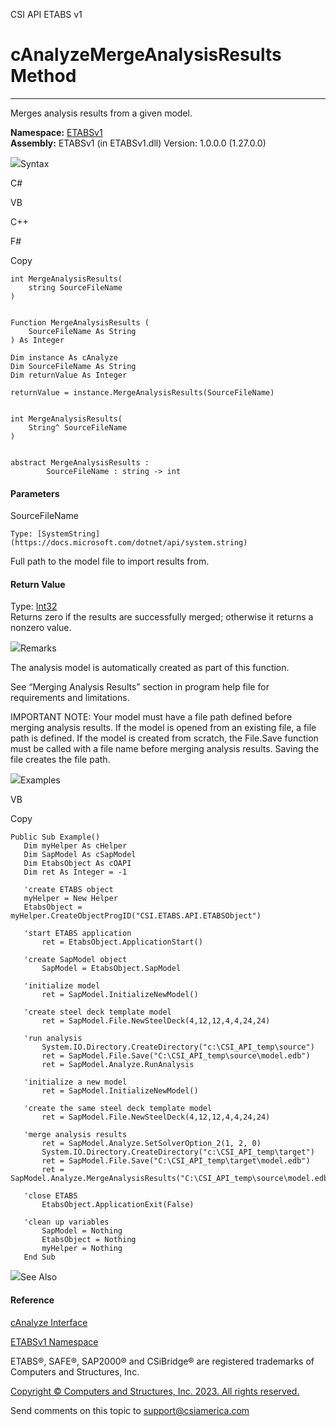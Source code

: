 ﻿

CSI API ETABS v1

# cAnalyzeMergeAnalysisResults Method  
  
---  
  
Merges analysis results from a given model.

**Namespace:** [ETABSv1](2780f1b8-2033-5289-2298-1cdb2a7508d9.htm)  
**Assembly:** ETABSv1 (in ETABSv1.dll) Version: 1.0.0.0 (1.27.0.0)

![](../icons/SectionExpanded.png)Syntax

C#

VB

C++

F#

Copy

    
    
    int MergeAnalysisResults(
    	string SourceFileName
    )
    
    
    Function MergeAnalysisResults ( 
    	SourceFileName As String
    ) As Integer
    
    Dim instance As cAnalyze
    Dim SourceFileName As String
    Dim returnValue As Integer
    
    returnValue = instance.MergeAnalysisResults(SourceFileName)
    
    
    int MergeAnalysisResults(
    	String^ SourceFileName
    )
    
    
    abstract MergeAnalysisResults : 
            SourceFileName : string -> int 
    

#### Parameters

SourceFileName

    Type: [SystemString](https://docs.microsoft.com/dotnet/api/system.string)  
Full path to the model file to import results from.

#### Return Value

Type: [Int32](https://docs.microsoft.com/dotnet/api/system.int32)  
Returns zero if the results are successfully merged; otherwise it returns a
nonzero value.

![](../icons/SectionExpanded.png)Remarks

The analysis model is automatically created as part of this function.

See “Merging Analysis Results” section in program help file for requirements
and limitations.

IMPORTANT NOTE: Your model must have a file path defined before merging
analysis results. If the model is opened from an existing file, a file path is
defined. If the model is created from scratch, the File.Save function must be
called with a file name before merging analysis results. Saving the file
creates the file path.

![](../icons/SectionExpanded.png)Examples

VB

Copy

    
    
    Public Sub Example()
       Dim myHelper As cHelper
       Dim SapModel As cSapModel
       Dim EtabsObject As cOAPI
       Dim ret As Integer = -1
    
       'create ETABS object
       myHelper = New Helper
       EtabsObject = myHelper.CreateObjectProgID("CSI.ETABS.API.ETABSObject")
    
       'start ETABS application
           ret = EtabsObject.ApplicationStart()
    
       'create SapModel object
           SapModel = EtabsObject.SapModel
    
       'initialize model
           ret = SapModel.InitializeNewModel()
    
       'create steel deck template model
           ret = SapModel.File.NewSteelDeck(4,12,12,4,4,24,24)
    
       'run analysis
           System.IO.Directory.CreateDirectory("c:\CSI_API_temp\source")
           ret = SapModel.File.Save("C:\CSI_API_temp\source\model.edb")
           ret = SapModel.Analyze.RunAnalysis
    
       'initialize a new model
           ret = SapModel.InitializeNewModel()
    
       'create the same steel deck template model
           ret = SapModel.File.NewSteelDeck(4,12,12,4,4,24,24)
    
       'merge analysis results
           ret = SapModel.Analyze.SetSolverOption_2(1, 2, 0)
           System.IO.Directory.CreateDirectory("c:\CSI_API_temp\target")
           ret = SapModel.File.Save("C:\CSI_API_temp\target\model.edb")
           ret = SapModel.Analyze.MergeAnalysisResults("C:\CSI_API_temp\source\model.edb")
    
       'close ETABS
           EtabsObject.ApplicationExit(False)
    
       'clean up variables
           SapModel = Nothing
           EtabsObject = Nothing
           myHelper = Nothing
       End Sub

![](../icons/SectionExpanded.png)See Also

#### Reference

[cAnalyze Interface](025793e2-df8b-7de9-b63c-3a76763bae64.htm)

[ETABSv1 Namespace](2780f1b8-2033-5289-2298-1cdb2a7508d9.htm)

ETABS®, SAFE®, SAP2000® and CSiBridge® are registered trademarks of Computers
and Structures, Inc.  

[Copyright © Computers and Structures, Inc. 2023. All rights
reserved.](http://www.csiamerica.com)

Send comments on this topic to
[support@csiamerica.com](mailto:support%40csiamerica.com?Subject=CSI%20API%20ETABS%20v1)

